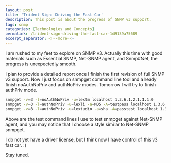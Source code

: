 ```yaml
---
layout: post
title: 'Trident Sign: Driving the Fast Car'
description: This post is about the progress of SNMP v3 support.
tags: snmp
categories: [Technologies and Concepts]
permalink: /trident-sign-driving-the-fast-car-1d9139a75689
excerpt_separator: <!--more-->
---
```

I am rushed to my feet to explore on SNMP v3. Actually this time with good materials such as Essential SNMP, Net-SNMP agent, and Snmp#Net, the progress is unexpectedly smooth.
<!--more-->

I plan to provide a detailed report once I finish the first revision of full SNMP v3 support. Now I just focus on snmpget command line tool and already finish noAuthNoPriv and authNoPriv modes. Tomorrow I will try to finish authPriv mode.

``` bash
snmpget -v=3 -l=noAuthNoPriv -u=lextm localhost 1.3.6.1.2.1.1.1.0
snmpget -v=3 -l=authNoPriv -u=lexli -a=MD5 -A=testpass localhost 1.3.6.1.2.1.1.1.0
snmpget -v=3 -l=authNoPriv -u=lextudio -a=sha -A=passtest localhost 1.3.6.1.2.1.1.1.0
```

Above are the test command lines I use to test snmpget against Net-SNMP agent, and you may notice that I choose a style similar to Net-SNMP snmpget.

I do not yet have a driver license, but I think now I have control of this v3 fast car. :)

Stay tuned.
